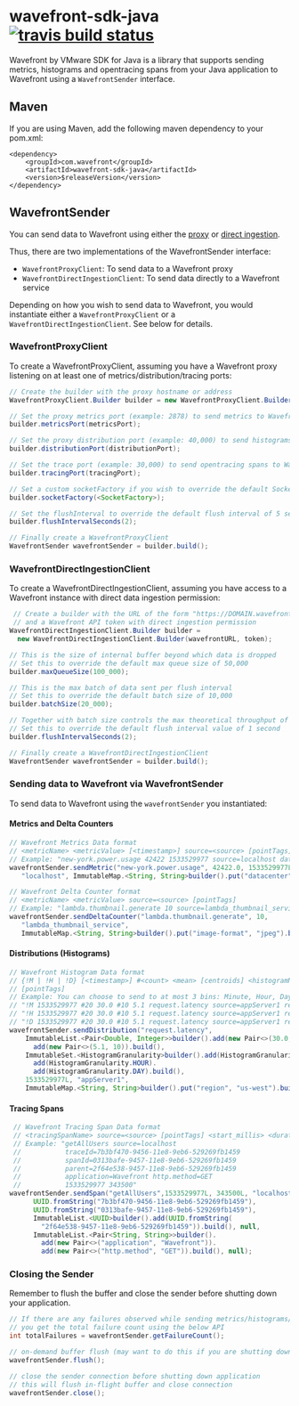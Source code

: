 # wavefront-sdk-java [![travis build status](https://travis-ci.com/wavefrontHQ/wavefront-sdk-java.svg?branch=master)](https://travis-ci.com/wavefrontHQ/wavefront-sdk-java)

Wavefront by VMware SDK for Java is a library that supports sending metrics, histograms and opentracing spans from your Java application to Wavefront using a `WavefrontSender` interface.

## Maven
If you are using Maven, add the following maven dependency to your pom.xml:
```
<dependency>
    <groupId>com.wavefront</groupId>
    <artifactId>wavefront-sdk-java</artifactId>
    <version>$releaseVersion</version>
</dependency>
```

## WavefrontSender
You can send data to Wavefront using either the [proxy](https://docs.wavefront.com/proxies.html) or [direct ingestion](https://docs.wavefront.com/direct_ingestion.html).

Thus, there are two implementations of the WavefrontSender interface:
* `WavefrontProxyClient`: To send data to a Wavefront proxy
* `WavefrontDirectIngestionClient`: To send data directly to a Wavefront service

Depending on how you wish to send data to Wavefront, you would instantiate either a `WavefrontProxyClient` or a `WavefrontDirectIngestionClient`. See below for details.

### WavefrontProxyClient
To create a WavefrontProxyClient, assuming you have a Wavefront proxy listening on at least one of metrics/distribution/tracing ports:
```java
// Create the builder with the proxy hostname or address
WavefrontProxyClient.Builder builder = new WavefrontProxyClient.Builder(proxyHost);

// Set the proxy metrics port (example: 2878) to send metrics to Wavefront
builder.metricsPort(metricsPort);

// Set the proxy distribution port (example: 40,000) to send histograms to Wavefront
builder.distributionPort(distributionPort);

// Set the trace port (example: 30,000) to send opentracing spans to Wavefront
builder.tracingPort(tracingPort);

// Set a custom socketFactory if you wish to override the default SocketFactory
builder.socketFactory(<SocketFactory>);

// Set the flushInterval to override the default flush interval of 5 seconds
builder.flushIntervalSeconds(2);

// Finally create a WavefrontProxyClient
WavefrontSender wavefrontSender = builder.build();
 ```

### WavefrontDirectIngestionClient
To create a WavefrontDirectIngestionClient, assuming you have access to a Wavefront instance with direct data ingestion permission:
```java
 // Create a builder with the URL of the form "https://DOMAIN.wavefront.com"
 // and a Wavefront API token with direct ingestion permission
WavefrontDirectIngestionClient.Builder builder =
  new WavefrontDirectIngestionClient.Builder(wavefrontURL, token);

// This is the size of internal buffer beyond which data is dropped
// Set this to override the default max queue size of 50,000
builder.maxQueueSize(100_000);

// This is the max batch of data sent per flush interval
// Set this to override the default batch size of 10,000
builder.batchSize(20_000);

// Together with batch size controls the max theoretical throughput of the sender
// Set this to override the default flush interval value of 1 second
builder.flushIntervalSeconds(2);

// Finally create a WavefrontDirectIngestionClient
WavefrontSender wavefrontSender = builder.build();
 ```

 ### Sending data to Wavefront via WavefrontSender

 To send data to Wavefront using the `wavefrontSender` you instantiated:

 #### Metrics and Delta Counters

 ```java
// Wavefront Metrics Data format
// <metricName> <metricValue> [<timestamp>] source=<source> [pointTags]
// Example: "new-york.power.usage 42422 1533529977 source=localhost datacenter=dc1"
wavefrontSender.sendMetric("new-york.power.usage", 42422.0, 1533529977L,
    "localhost", ImmutableMap.<String, String>builder().put("datacenter", "dc1").build());

// Wavefront Delta Counter format
// <metricName> <metricValue> source=<source> [pointTags]
// Example: "lambda.thumbnail.generate 10 source=lambda_thumbnail_service image-format=jpeg"
wavefrontSender.sendDeltaCounter("lambda.thumbnail.generate", 10,
    "lambda_thumbnail_service",
    ImmutableMap.<String, String>builder().put("image-format", "jpeg").build());
```

#### Distributions (Histograms)

```java
// Wavefront Histogram Data format
// {!M | !H | !D} [<timestamp>] #<count> <mean> [centroids] <histogramName> source=<source>
// [pointTags]
// Example: You can choose to send to at most 3 bins: Minute, Hour, Day
// "!M 1533529977 #20 30.0 #10 5.1 request.latency source=appServer1 region=us-west"
// "!H 1533529977 #20 30.0 #10 5.1 request.latency source=appServer1 region=us-west"
// "!D 1533529977 #20 30.0 #10 5.1 request.latency source=appServer1 region=us-west"
wavefrontSender.sendDistribution("request.latency",
    ImmutableList.<Pair<Double, Integer>>builder().add(new Pair<>(30.0, 20)).
      add(new Pair<>(5.1, 10)).build(),
    ImmutableSet.<HistogramGranularity>builder().add(HistogramGranularity.MINUTE).
      add(HistogramGranularity.HOUR).
      add(HistogramGranularity.DAY).build(),
    1533529977L, "appServer1",
    ImmutableMap.<String, String>builder().put("region", "us-west").build());
```

#### Tracing Spans

```java
 // Wavefront Tracing Span Data format
 // <tracingSpanName> source=<source> [pointTags] <start_millis> <duration_milliseconds>
 // Example: "getAllUsers source=localhost
 //           traceId=7b3bf470-9456-11e8-9eb6-529269fb1459
 //           spanId=0313bafe-9457-11e8-9eb6-529269fb1459
 //           parent=2f64e538-9457-11e8-9eb6-529269fb1459
 //           application=Wavefront http.method=GET
 //           1533529977 343500"
wavefrontSender.sendSpan("getAllUsers",1533529977L, 343500L, "localhost",
      UUID.fromString("7b3bf470-9456-11e8-9eb6-529269fb1459"),
      UUID.fromString("0313bafe-9457-11e8-9eb6-529269fb1459"),
      ImmutableList.<UUID>builder().add(UUID.fromString(
        "2f64e538-9457-11e8-9eb6-529269fb1459")).build(), null,
      ImmutableList.<Pair<String, String>>builder().
        add(new Pair<>("application", "Wavefront")).
        add(new Pair<>("http.method", "GET")).build(), null);
```

### Closing the Sender
Remember to flush the buffer and close the sender before shutting down your application.
```java
// If there are any failures observed while sending metrics/histograms/tracing-spans above,
// you get the total failure count using the below API
int totalFailures = wavefrontSender.getFailureCount();

// on-demand buffer flush (may want to do this if you are shutting down your application)
wavefrontSender.flush();

// close the sender connection before shutting down application
// this will flush in-flight buffer and close connection
wavefrontSender.close();
```
